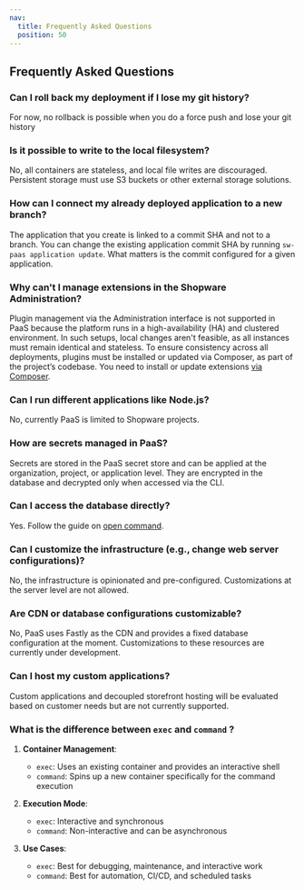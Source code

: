 ```yaml
---
nav:
  title: Frequently Asked Questions
  position: 50
---
```


## Frequently Asked Questions

### Can I roll back my deployment if I lose my git history?

For now, no rollback is possible when you do a force push and lose your git history

### Is it possible to write to the local filesystem?

No, all containers are stateless, and local file writes are discouraged. Persistent storage must use S3 buckets or other external storage solutions.

### How can I connect my already deployed application to a new branch?

The application that you create is linked to a commit SHA and not to a branch. You can change the existing application commit SHA by running `sw-paas application update`. What matters is the commit configured for a given application.

### Why can't I manage extensions in the Shopware Administration?

Plugin management via the Administration interface is not supported in PaaS because the platform runs in a high-availability (HA) and clustered environment. In such setups, local changes aren't feasible, as all instances must remain identical and stateless. To ensure consistency across all deployments, plugins must be installed or updated via Composer, as part of the project’s codebase. You need to install or update extensions [via Composer](https://developer.shopware.com/docs/guides/hosting/installation-updates/extension-managment.html#installing-extensions-with-composer).

### Can I run different applications like Node.js?

No, currently PaaS is limited to Shopware projects.

### How are secrets managed in PaaS?

Secrets are stored in the PaaS secret store and can be applied at the organization, project, or application level. They are encrypted in the database and decrypted only when accessed via the CLI.

### Can I access the database directly?

Yes. Follow the guide on [open command](./CLI/open).

### Can I customize the infrastructure (e.g., change web server configurations)?

No, the infrastructure is opinionated and pre-configured. Customizations at the server level are not allowed.

### Are CDN or database configurations customizable?

No, PaaS uses Fastly as the CDN and provides a fixed database configuration at the moment. Customizations to these resources are currently under development.

### Can I host my custom applications?

Custom applications and decoupled storefront hosting will be evaluated based on customer needs but are not currently supported.

### What is the difference between `exec` and `command` ?

1. **Container Management**:

   - `exec`: Uses an existing container and provides an interactive shell
   - `command`: Spins up a new container specifically for the command execution

2. **Execution Mode**:

   - `exec`: Interactive and synchronous
   - `command`: Non-interactive and can be asynchronous

3. **Use Cases**:
   - `exec`: Best for debugging, maintenance, and interactive work
   - `command`: Best for automation, CI/CD, and scheduled tasks
